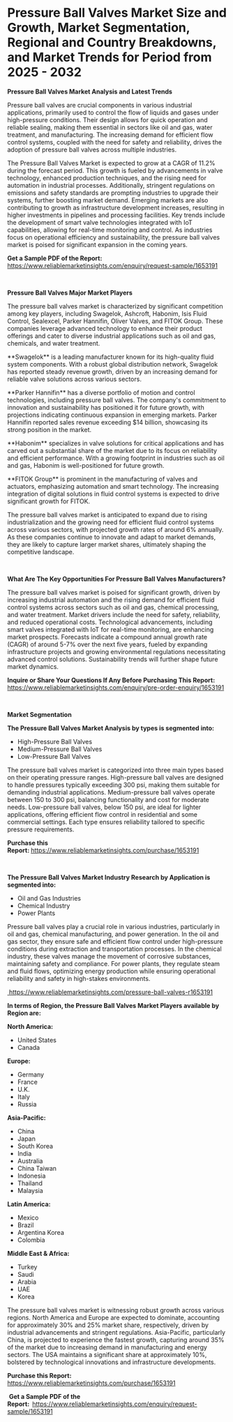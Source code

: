<p><h1>Pressure Ball Valves Market Size and Growth, Market Segmentation, Regional and Country Breakdowns, and Market Trends for Period from 2025 -  2032</h1></p><p><strong>Pressure Ball Valves Market Analysis and Latest Trends</strong></p>
<p><p>Pressure ball valves are crucial components in various industrial applications, primarily used to control the flow of liquids and gases under high-pressure conditions. Their design allows for quick operation and reliable sealing, making them essential in sectors like oil and gas, water treatment, and manufacturing. The increasing demand for efficient flow control systems, coupled with the need for safety and reliability, drives the adoption of pressure ball valves across multiple industries.</p><p>The Pressure Ball Valves Market is expected to grow at a CAGR of 11.2% during the forecast period. This growth is fueled by advancements in valve technology, enhanced production techniques, and the rising need for automation in industrial processes. Additionally, stringent regulations on emissions and safety standards are prompting industries to upgrade their systems, further boosting market demand. Emerging markets are also contributing to growth as infrastructure development increases, resulting in higher investments in pipelines and processing facilities. Key trends include the development of smart valve technologies integrated with IoT capabilities, allowing for real-time monitoring and control. As industries focus on operational efficiency and sustainability, the pressure ball valves market is poised for significant expansion in the coming years.</p></p>
<p><strong>Get a Sample PDF of the Report:&nbsp;</strong> <a href="https://www.reliablemarketinsights.com/enquiry/request-sample/1653191?utm_campaign=2112&utm_medium=2&utm_source=Github&utm_content=ia&utm_term=16042025&utm_id=pressure-ball-valves">https://www.reliablemarketinsights.com/enquiry/request-sample/1653191</a></p>
<p>&nbsp;</p>
<p><strong>Pressure Ball Valves Major Market Players</strong></p>
<p><p>The pressure ball valves market is characterized by significant competition among key players, including Swagelok, Ashcroft, Habonim, Isis Fluid Control, Sealexcel, Parker Hannifin, Oliver Valves, and FITOK Group. These companies leverage advanced technology to enhance their product offerings and cater to diverse industrial applications such as oil and gas, chemicals, and water treatment.</p><p>**Swagelok** is a leading manufacturer known for its high-quality fluid system components. With a robust global distribution network, Swagelok has reported steady revenue growth, driven by an increasing demand for reliable valve solutions across various sectors.</p><p>**Parker Hannifin** has a diverse portfolio of motion and control technologies, including pressure ball valves. The company's commitment to innovation and sustainability has positioned it for future growth, with projections indicating continuous expansion in emerging markets. Parker Hannifin reported sales revenue exceeding $14 billion, showcasing its strong position in the market.</p><p>**Habonim** specializes in valve solutions for critical applications and has carved out a substantial share of the market due to its focus on reliability and efficient performance. With a growing footprint in industries such as oil and gas, Habonim is well-positioned for future growth.</p><p>**FITOK Group** is prominent in the manufacturing of valves and actuators, emphasizing automation and smart technology. The increasing integration of digital solutions in fluid control systems is expected to drive significant growth for FITOK.</p><p>The pressure ball valves market is anticipated to expand due to rising industrialization and the growing need for efficient fluid control systems across various sectors, with projected growth rates of around 6% annually. As these companies continue to innovate and adapt to market demands, they are likely to capture larger market shares, ultimately shaping the competitive landscape.</p></p>
<p>&nbsp;</p>
<p><strong>What Are The Key Opportunities For Pressure Ball Valves Manufacturers?</strong></p>
<p><p>The pressure ball valves market is poised for significant growth, driven by increasing industrial automation and the rising demand for efficient fluid control systems across sectors such as oil and gas, chemical processing, and water treatment. Market drivers include the need for safety, reliability, and reduced operational costs. Technological advancements, including smart valves integrated with IoT for real-time monitoring, are enhancing market prospects. Forecasts indicate a compound annual growth rate (CAGR) of around 5-7% over the next five years, fueled by expanding infrastructure projects and growing environmental regulations necessitating advanced control solutions. Sustainability trends will further shape future market dynamics.</p></p>
<p><strong>Inquire or Share Your Questions If Any Before Purchasing This Report:</strong> <a href="https://www.reliablemarketinsights.com/enquiry/pre-order-enquiry/1653191?utm_campaign=2112&utm_medium=2&utm_source=Github&utm_content=ia&utm_term=16042025&utm_id=pressure-ball-valves">https://www.reliablemarketinsights.com/enquiry/pre-order-enquiry/1653191</a></p>
<p>&nbsp;</p>
<p><strong>Market Segmentation</strong></p>
<p><strong>The Pressure Ball Valves Market Analysis by types is segmented into:</strong></p>
<p><ul><li>High-Pressure Ball Valves</li><li>Medium-Pressure Ball Valves</li><li>Low-Pressure Ball Valves</li></ul></p>
<p><p>The pressure ball valves market is categorized into three main types based on their operating pressure ranges. High-pressure ball valves are designed to handle pressures typically exceeding 300 psi, making them suitable for demanding industrial applications. Medium-pressure ball valves operate between 150 to 300 psi, balancing functionality and cost for moderate needs. Low-pressure ball valves, below 150 psi, are ideal for lighter applications, offering efficient flow control in residential and some commercial settings. Each type ensures reliability tailored to specific pressure requirements.</p></p>
<p><strong>Purchase this Report:&nbsp;</strong><a href="https://www.reliablemarketinsights.com/purchase/1653191?utm_campaign=2112&utm_medium=2&utm_source=Github&utm_content=ia&utm_term=16042025&utm_id=pressure-ball-valves">https://www.reliablemarketinsights.com/purchase/1653191</a></p>
<p>&nbsp;</p>
<p><strong>The Pressure Ball Valves Market Industry Research by Application is segmented into:</strong></p>
<p><ul><li>Oil and Gas Industries</li><li>Chemical Industry</li><li>Power Plants</li></ul></p>
<p><p>Pressure ball valves play a crucial role in various industries, particularly in oil and gas, chemical manufacturing, and power generation. In the oil and gas sector, they ensure safe and efficient flow control under high-pressure conditions during extraction and transportation processes. In the chemical industry, these valves manage the movement of corrosive substances, maintaining safety and compliance. For power plants, they regulate steam and fluid flows, optimizing energy production while ensuring operational reliability and safety in high-stakes environments.</p></p>
<p><a href="https://www.reliablemarketinsights.com/pressure-ball-valves-r1653191?utm_campaign=2112&utm_medium=2&utm_source=Github&utm_content=ia&utm_term=16042025&utm_id=pressure-ball-valves">&nbsp;https://www.reliablemarketinsights.com/pressure-ball-valves-r1653191</a></p>
<p><strong>In terms of Region, the Pressure Ball Valves Market Players available by Region are:</strong></p>
<p>
    <p> <strong> North America: </strong>
        <ul>
            <li>United States</li>
            <li>Canada</li>
        </ul>
        </p> 
    <p> <strong> Europe: </strong>
        <ul>
            <li>Germany</li>
            <li>France</li>
            <li>U.K.</li>
            <li>Italy</li>
            <li>Russia</li>
        </ul>
        </p> 
    <p> <strong> Asia-Pacific: </strong>
        <ul>
            <li>China</li>
            <li>Japan</li>
            <li>South Korea</li>
            <li>India</li>
            <li>Australia</li>
            <li>China Taiwan</li>
            <li>Indonesia</li>
            <li>Thailand</li>
            <li>Malaysia</li>
        </ul>
        </p> 
    <p> <strong> Latin America: </strong>
        <ul>
            <li>Mexico</li>
            <li>Brazil</li>
            <li>Argentina Korea</li>
            <li>Colombia</li>
        </ul>
        </p> 
    <p> <strong> Middle East & Africa: </strong>
        <ul>
            <li>Turkey</li>
            <li>Saudi</li>
            <li>Arabia</li>
            <li>UAE</li>
            <li>Korea</li>
        </ul>
    </p>
    </p>
<p><p>The pressure ball valves market is witnessing robust growth across various regions. North America and Europe are expected to dominate, accounting for approximately 30% and 25% market share, respectively, driven by industrial advancements and stringent regulations. Asia-Pacific, particularly China, is projected to experience the fastest growth, capturing around 35% of the market due to increasing demand in manufacturing and energy sectors. The USA maintains a significant share at approximately 10%, bolstered by technological innovations and infrastructure developments.</p></p>
<p><strong>Purchase this Report: </strong><a href="https://www.reliablemarketinsights.com/purchase/1653191?utm_campaign=2112&utm_medium=2&utm_source=Github&utm_content=ia&utm_term=16042025&utm_id=pressure-ball-valves">https://www.reliablemarketinsights.com/purchase/1653191</a></p>
<p>&nbsp;<strong>Get a Sample PDF of the Report:&nbsp;&nbsp;</strong><a href="https://www.reliablemarketinsights.com/enquiry/request-sample/1653191?utm_campaign=2112&utm_medium=2&utm_source=Github&utm_content=ia&utm_term=16042025&utm_id=pressure-ball-valves">https://www.reliablemarketinsights.com/enquiry/request-sample/1653191</a></p>
<p><strong></strong></p>
<p><p></p><p></p><p></p></p>
